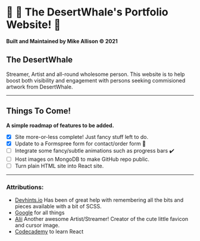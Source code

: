 # :whale: :palm_tree: The DesertWhale's Portfolio Website! :partying_face:

**Built and Maintained by Mike Allison &copy; 2021**

## The DesertWhale
Streamer, Artist and all-round wholesome person. This website is to help boost both visibility and engagement with persons seeking commisioned artwork from DesertWhale.

---

## Things To Come!

**A simple roadmap of features to be added.**

- [x] Site more-or-less complete! Just fancy stuff left to do.
- [x] Update to a Formspree form for contact/order form :pencil:
- [ ] Integrate some fancy/subtle animations such as progress bars :heavy_check_mark:
- [ ] Host images on MongoDB to make GitHub repo public.
- [ ] Turn plain HTML site into React site. 

--- 

### Attributions: 

- [Devhints.io](https://devhints.io/sass) Has been of great help with remembering all the bits and pieces available with a bit of SCSS.
- [Google](https://google.com) for all things
- [Alii](https://rawooo.carrd.co/) Another awesome Artist/Streamer! Creator of the cute little favicon and cursor image.
- [Codecademy](https://codecademy.com) to learn React